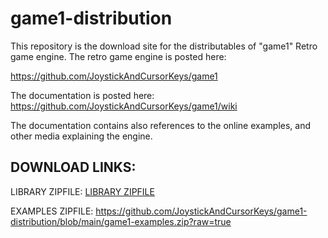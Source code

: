 # game1-distribution

This repository is the download site for the distributables of "game1" Retro game engine.
The retro game engine is posted here:

https://github.com/JoystickAndCursorKeys/game1

The documentation is posted here:
https://github.com/JoystickAndCursorKeys/game1/wiki

The documentation contains also references to the online examples, and other media explaining the engine.


DOWNLOAD LINKS:
------------------------------------------------

LIBRARY ZIPFILE: 
[LIBRARY ZIPFILE](https://github.com/JoystickAndCursorKeys/game1-distribution/blob/main/game1-core.zip?raw=true)


EXAMPLES ZIPFILE: 
https://github.com/JoystickAndCursorKeys/game1-distribution/blob/main/game1-examples.zip?raw=true
